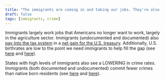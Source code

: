 ```yaml
---
title: "The immigrants are coming in and taking our jobs. They're also bringing crime."
draft: false
tags: [immigrants, crime]
---
```


Immigrants largely work jobs that Americans no longer want to work, largely in the agriculture sector. Immigrants (undocumented and documented) also [pay into the tax system](http://taxpayeradvocate.irs.gov/Media/Default/Documents/2015ARC/ARC15_Volume1_MSP_18_ITIN.pdf) in a [net gain for the U.S. treasury](https://itep.org/wp-content/uploads/ITEP-2017-Undocumented-Immigrants-State-and-Local-Contributions.pdf). Additionally, U.S. birthrates are low to the point we need immigrants to help fill the gap (see [here](https://www.economist.com/graphic-detail/2017/08/30/immigrants-boost-americas-birth-rate) and [here](https://www.newscientist.com/article/2169119-the-us-isnt-fertile-enough-to-sustain-itself-without-immigrants/)).  
  
States with high levels of immigrants also see a LOWERING in crime rates. Immigrants (both documented and undocumented) commit fewer crimes than native born residents (see [here](https://www.cato.org/publications/immigration-research-policy-brief/criminal-immigrants-texas-illegal-immigrant) and [here](https://onlinelibrary.wiley.com/doi/full/10.1111/1745-9125.12175)).

